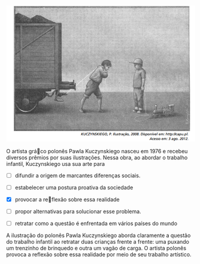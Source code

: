 

![](a115c67d-51e2-7f7a-c8ad-cc15871cae7b.png)

O artista gráco polonês Pawla Kuczynskiego nasceu em 1976 e recebeu diversos prêmios por suas ilustrações. Nessa obra, ao abordar o trabalho infantil, Kuczynskiego usa sua arte para



- [ ] difundir a origem de marcantes diferenças sociais.
- [ ] estabelecer uma postura proativa da sociedade
- [x] provocar a reflexão sobre essa realidade
- [ ] propor alternativas para solucionar esse problema.
- [ ] retratar como a questão é enfrentada em vários países do mundo


A ilustração do polonês Pawla Kuczynskiego aborda claramente a questão do trabalho infantil ao retratar duas crianças frente a frente: uma puxando um trenzinho de brinquedo e outra um vagão de carga. O artista polonês provoca a reflexão sobre essa realidade por meio de seu trabalho artístico.
